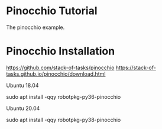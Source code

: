 # Pinocchio Tutorial
The pinocchio example. 

# Pinocchio Installation
https://github.com/stack-of-tasks/pinocchio
https://stack-of-tasks.github.io/pinocchio/download.html

Ubuntu 18.04 
<html>
  <head>
    sudo apt install -qqy robotpkg-py36-pinocchio
  </head>
</html>

Ubuntu 20.04 
<html>
  <head>
    sudo apt install -qqy robotpkg-py38-pinocchio
  </head>
</html>
